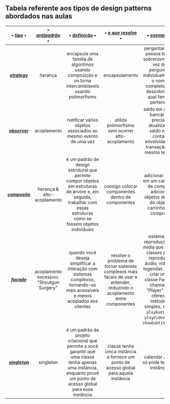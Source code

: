 ## Tabela referente aos tipos de design patterns abordados nas aulas
|___• <ins>tipo</ins> •___  |  ___• <ins>antipadrão</ins> •___  |  ___• <ins>definição</ins> •___  |  ___• <ins>o que resolve</ins> •___  |  ___• <ins>exemplo</ins> •___| ___• <ins>image</ins> •___ |
|:-----------:|:-----------:|:-----------:|:-----------:|:-----------:|:-----------:|
|    ___[strategy](https://github.com/LaizaCristina/bertoti/tree/main/engenharia%20software%20III/design%20patterns/strategy)___    |   herança   | encapsula uma familia de algoritmos usando <br> composição e os torna intercambiaveis usando polimorfismo | encapsulamento | perguntar qual pessoa tem o sobrenome, em vez de perguntar individualmente o nome completo pra descobrir de qual familia pertence |![image](https://github.com/LaizaCristina/bertoti/blob/main/engenharia%20software%20III/design%20patterns/strategy/images/strategy-UML.png)|
|    ___[observer](https://github.com/LaizaCristina/bertoti/tree/main/engenharia%20software%20III/design%20patterns/observer)___    | acoplamento | notificar vários objetos associados ao mesmo evento de uma vez | utiliza polimorfismo sem ocorrer alto-acoplamento | saldo em conta bancária, precisa atualizar o saldo nas contas envolvidas na transação ao mesmo tempo |![image](https://github.com/LaizaCristina/bertoti/blob/main/engenharia%20software%20III/design%20patterns/observer/image/observer-UML.png) |
|   ___[composite](https://github.com/LaizaCristina/bertoti/tree/main/engenharia%20software%20III/design%20patterns/composite)___    | herança & alto-acoplamento | é um padrão de design estrutural que permite compor objetos em estruturas de árvore e, em seguida, trabalhar com essas estruturas como se fossem objetos individuais | consigo colocar componentes dentro de componentes | adicionar itens em um carrinho de compra, adiciono objetos dentro do objeto carrinho de compras| ![image](https://github.com/LaizaCristina/bertoti/blob/main/engenharia%20software%20III/design%20patterns/composite/image/composite-UML.png)|
| ___[facade](https://github.com/LaizaCristina/bertoti/tree/main/engenharia%20software%20III/design%20patterns/facade)___ |  acoplamento excessivo. "Shoutgun Surgery" | quando você deseja simplificar a interação com sistemas complexos, tornando-os mais acessíveis e menos acoplados aos clientes |resolve o problema de tornar sistemas complexos mais fáceis de usar e entender, reduzindo o acoplamento entre componentes | sistema de reprodução de mídia que inclui classes para reproduzir áudio, vídeo e legendas. pode criar uma classe Facade chamada "Player" que oferece métodos simples, como `playAudio()`, `playVideo()`, e `showSubtitles()`| ![image](https://github.com/LaizaCristina/bertoti/blob/main/engenharia%20software%20III/design%20patterns/facade/image/facade-UML.png)|
| ___[singleton](https://github.com/LaizaCristina/bertoti/tree/main/engenharia%20software%20III/design%20patterns/singleton)___ | singleton | é um padrão de projeto criacional que permite a você garantir que uma classe tenha apenas uma instância, enquanto provê um ponto de acesso global para essa instância | classe tenha única instância e fornece um ponto de acesso global para aquela instância | calendar Java, só pode ter uma instância |![image](https://github.com/LaizaCristina/bertoti/blob/main/engenharia%20software%20III/design%20patterns/singleton/image/singleton-UML.png)|
